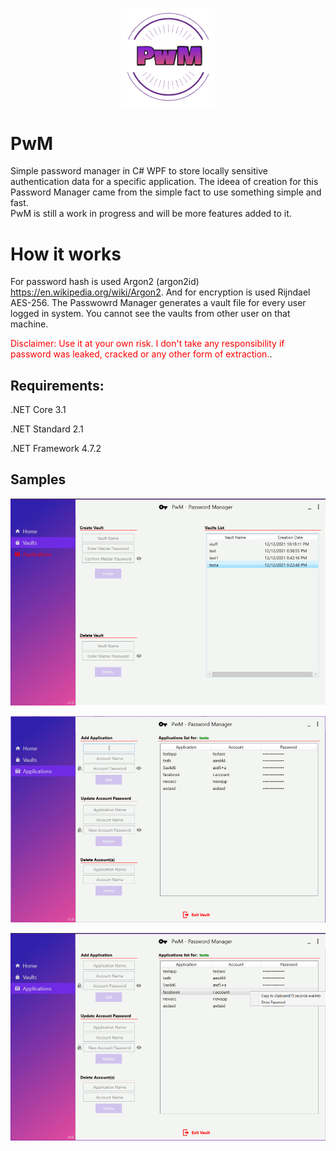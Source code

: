 <p align="center">
  <img src="https://github.com/0x78654C/PwM/blob/main/Media/logo.png" width=150>
</p>

# PwM
Simple password manager in C# WPF  to store locally sensitive authentication data for a specific application. 
The ideea of creation for this Password Manager came from the simple fact to use something simple and fast.   
PwM is still a work in progress and will be more features added to it.


# How it works
For password hash is used Argon2 (argon2id) https://en.wikipedia.org/wiki/Argon2. And for encryption is used Rijndael AES-256.
The Passwowrd Manager generates a vault file for every user logged in system. You cannot see the vaults from other user on that machine.

<span style="color: red">Disclaimer: Use it at your own risk. I don't take any responsibility if password was leaked, cracked or any other form of extraction.</span>.

## Requirements:

.NET Core 3.1

.NET Standard 2.1

.NET Framework 4.7.2

## Samples

![alt text](https://github.com/0x78654C/PwM/blob/main/Media/1v.jpg?raw=true)


![alt text](https://github.com/0x78654C/PwM/blob/main/Media/1.jpg?raw=true)


![alt text](https://github.com/0x78654C/PwM/blob/main/Media/2.jpg?raw=true)

